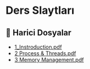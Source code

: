 # Ders Slaytları


<!--Index-->

## 📂 Harici Dosyalar

- [1_Instroduction.pdf](./1_Instroduction.pdf)
- [2 Process & Threads.pdf](./2%20Process%20%26%20Threads.pdf)
- [3 Memory Management.pdf](./3%20Memory%20Management.pdf)


<!--Index-->

